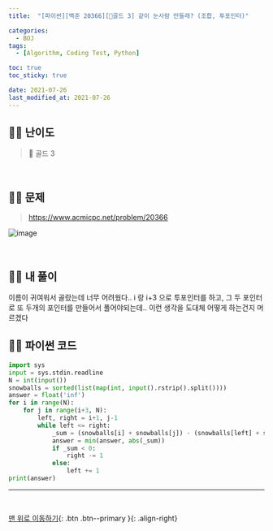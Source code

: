 ```yaml
---
title:  "[파이썬][백준 20366][💛골드 3] 같이 눈사람 만들래? (조합, 투포인터)" 

categories:
  - BOJ
tags:
  - [Algorithm, Coding Test, Python]

toc: true
toc_sticky: true

date: 2021-07-26
last_modified_at: 2021-07-26
---
```



## 🧞‍♂️‍ 난이도 

> 💛 골드 3

<br>

## 🧞‍♂️ 문제

> <https://www.acmicpc.net/problem/20366>

![image](https://user-images.githubusercontent.com/42318591/121774357-22522b80-cbbd-11eb-80b5-63953c11b19d.png)


<br>

## 🧞‍♂️ 내 풀이 

이름이 귀여워서 골랐는데 너무 어려웠다..
i 랑 i+3 으로 투포인터를 하고, 그 두 포인터로 또 두개의 포인터를 만들어서 풀어야되는데..
이런 생각을 도대체 어떻게 하는건지 머르겠다

## 🧞‍♂️ 파이썬 코드

```python
import sys
input = sys.stdin.readline
N = int(input())
snowballs = sorted(list(map(int, input().rstrip().split())))
answer = float('inf')
for i in range(N):
    for j in range(i+3, N):
        left, right = i+1, j-1
        while left <= right:
            _sum = (snowballs[i] + snowballs[j]) - (snowballs[left] + snowballs[right])
            answer = min(answer, abs(_sum))
            if _sum < 0:
                right -= 1
            else:
                left += 1
print(answer)
```

***
<br>

[맨 위로 이동하기](#){: .btn .btn--primary }{: .align-right}